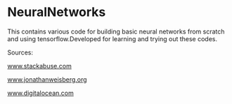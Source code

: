 # NeuralNetworks
This contains various code for building basic neural networks from scratch and using tensorflow.Developed for learning and trying out these codes.

Sources:

www.stackabuse.com

www.jonathanweisberg.org

www.digitalocean.com
